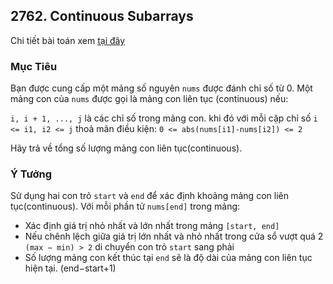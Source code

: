 ## 2762. Continuous Subarrays

Chi tiết bài toán xem [tại đây](https://leetcode.com/problems/continuous-subarrays/description/)

### Mục Tiêu
Bạn được cung cấp một mảng số nguyên `nums` được đánh chỉ số từ 0. Một mảng con của `nums` được gọi là mảng con liên tục (continuous) nếu:

`i, i + 1, ..., j` là các chỉ số trong mảng con. khi đó với mỗi cặp chỉ số `i <= i1, i2 <= j` thoả mãn điều kiện: `0 <= abs(nums[i1]-nums[i2]) <= 2`

Hãy trả về tổng số lượng mảng con liên tục(continuous).

### Ý Tưởng
Sử dụng hai con trỏ `start` và `end` để xác định khoảng mảng con liên tục(continuous).
Với mỗi phần tử `nums[end]` trong mảng:
 - Xác định giá trị nhỏ nhất và lớn nhất trong mảng `[start, end]`
 - Nếu chênh lệch giữa giá trị lớn nhất và nhỏ nhất trong cửa sổ vượt quá 2 `(max − min) > 2` di chuyển con trỏ `start` sang phải
 - Số lượng mảng con kết thúc tại `end` sẽ là độ dài của mảng con liên tục hiện tại. (end−start+1)